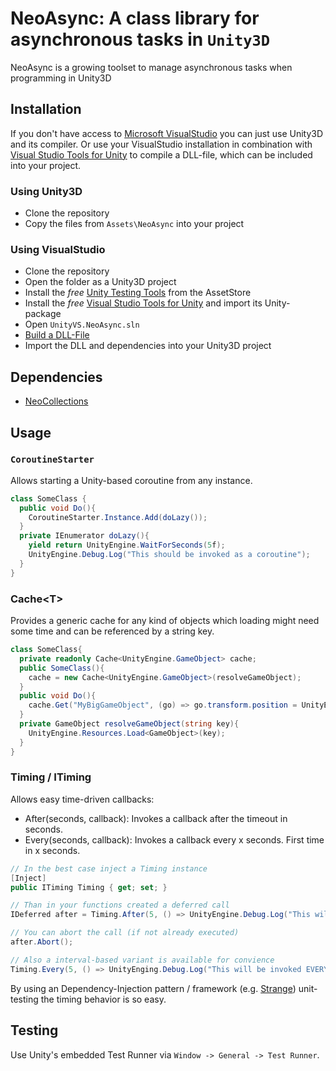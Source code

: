 # NeoAsync: A class library for asynchronous tasks in `Unity3D`

NeoAsync is a growing toolset to manage asynchronous tasks when programming in Unity3D

## Installation

If you don't have access to [Microsoft VisualStudio](http://msdn.microsoft.com/de-de/vstudio) you can just use Unity3D and its compiler.
Or use your VisualStudio installation in combination with [Visual Studio Tools for Unity](http://unityvs.com) to compile a DLL-file, which
can be included into your project.

### Using Unity3D

* Clone the repository
* Copy the files from `Assets\NeoAsync` into your project

### Using VisualStudio

* Clone the repository
* Open the folder as a Unity3D project
* Install the *free* [Unity Testing Tools](https://www.assetstore.unity3d.com/#/content/13802) from the AssetStore
* Install the *free* [Visual Studio Tools for Unity](http://unityvs.com) and import its Unity-package
* Open `UnityVS.NeoAsync.sln`
* [Build a DLL-File](http://forum.unity3d.com/threads/video-tutorial-how-to-use-visual-studio-for-all-your-unity-development.120327)
* Import the DLL and dependencies into your Unity3D project

## Dependencies

* [NeoCollections](https://github.com/jnbt/NeoCollections)

## Usage

### `CoroutineStarter`

Allows starting a Unity-based coroutine from any instance.

```csharp
class SomeClass {
  public void Do(){
    CoroutineStarter.Instance.Add(doLazy());
  }
  private IEnumerator doLazy(){
    yield return UnityEngine.WaitForSeconds(5f);
    UnityEngine.Debug.Log("This should be invoked as a coroutine");
  }
}
```

### Cache\<T\>

Provides a generic cache for any kind of objects which loading might need some time and can be referenced by a string key.

```csharp
class SomeClass{
  private readonly Cache<UnityEngine.GameObject> cache;
  public SomeClass(){
    cache = new Cache<UnityEngine.GameObject>(resolveGameObject);
  }
  public void Do(){
    cache.Get("MyBigGameObject", (go) => go.transform.position = UnityEngine.Vector3.zero);
  }
  private GameObject resolveGameObject(string key){
    UnityEngine.Resources.Load<GameObject>(key);
  }
}
```

### Timing / ITiming

Allows easy time-driven callbacks:

* After(seconds, callback): Invokes a callback after the timeout in seconds.
* Every(seconds, callback): Invokes a callback every x seconds. First time in x seconds.

```csharp
// In the best case inject a Timing instance
[Inject]
public ITiming Timing { get; set; }

// Than in your functions created a deferred call
IDeferred after = Timing.After(5, () => UnityEngine.Debug.Log("This will be invoked in 5 seconds"));

// You can abort the call (if not already executed)
after.Abort();

// Also a interval-based variant is available for convience
Timing.Every(5, () => UnityEnging.Debug.Log("This will be invoked EVERY 5 seconds"));

```

By using an Dependency-Injection pattern / framework (e.g. [Strange](https://github.com/strangeioc/strangeioc)) unit-testing the timing behavior is so easy.

## Testing

Use Unity's embedded Test Runner via `Window -> General -> Test Runner`.
